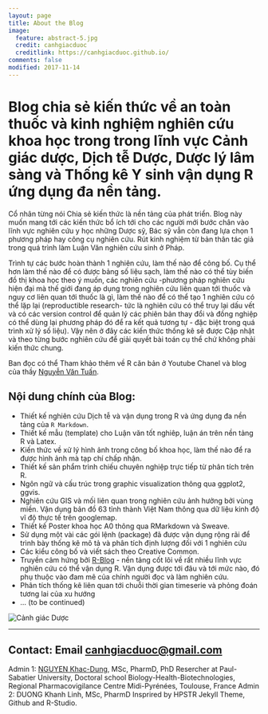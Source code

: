 ```yaml
---
layout: page
title: About the Blog
image:
  feature: abstract-5.jpg
  credit: canhgiacduoc
  creditlink: https://canhgiacduoc.github.io/
comments: false
modified: 2017-11-14
---
```

# Blog chia sẻ kiến thức về an toàn thuốc và kinh nghiệm nghiên cứu khoa học trong trong lĩnh vực Cảnh giác dược, Dịch tễ Dược, Dược lý lâm sàng và Thống kê Y sinh vận dụng R ứng dụng đa nền tảng.

Cổ nhân từng nói Chia sẻ kiến thức là nền tảng của phát triển. Blog này muốn mang tới các kiến thức bổ ích tới cho các người mới bước chân vào lĩnh vực nghiên cứu y học những Dược sỹ, Bác sỹ vẫn còn đang lựa chọn 1 phương pháp hay công cụ nghiên cứu. Rút kinh nghiệm từ bản thân tác giả trong quá trình làm Luận Văn nghiên cứu sinh ở Pháp.

Trình tự các bước hoàn thành 1 nghiên cứu, làm thế nào để công bố. Cụ thể hơn làm thế nào để có được bảng số liệu sạch, làm thế nào có thể tùy biến đồ thị khoa học theo ý muốn, các nghiên cứu -phương pháp nghiên cứu hiện đại mà thế giới đang áp dụng trong nghiên cứu liên quan tới thuốc và nguy cơ liên quan tới thuốc là gì, làm thế nào để có thể tạo 1 nghiên cứu có thể lặp lại (reproductible research- tức là nghiên cứu có thể truy lại dấu vết và có các version control để quản lý các phiên bản thay đổi và đồng nghiệp có thể dùng lại phương pháp đó để ra kết quả tương tự - đặc biệt trong quá trình xử lý số liệu).
Vậy nên ở đây các kiến thức thống kê sẽ được Cập nhật và theo từng bước nghiên cứu để giải quyết bài toán cụ thể chứ không phải kiến thức chung.

Ban đọc có thể Tham khảo thêm về R căn bản ở Youtube Chanel và blog của thầy [Nguyễn Văn Tuấn](http://tuanvannguyen.blogspot.fr/).

## Nội dung chính của Blog:

* Thiết kế nghiên cứu Dịch tễ và vận dụng trong R và ứng dụng đa nền tảng của `R Markdown`.
* Thiết kế mẫu (template) cho Luận văn tốt nghiêp, luận án trên nền tảng R và Latex.
* Kiến thức về xử lý hình ảnh trong công bố khoa học, làm thế nào để ra được hình ảnh mà tạp chí chấp nhận.
* Thiết kế sản phẩm trình chiếu chuyên nghiệp trực tiếp từ phân tích trên R.
* Ngôn ngữ và cấu trúc trong graphic visualization thông qua ggplot2, ggvis.
* Nghiên cứu GIS và mối liên quan trong nghiên cứu ảnh hưởng bởi vùng miền. Vận dụng bản đồ 63 tỉnh thành Việt Nam thông qua dữ liệu kinh độ vĩ độ thực tế trên googlemap.
* Thiết kế Poster khoa học A0 thông qua RMarkdown và Sweave.
* Sử dụng một vài các gói lệnh (package) đã được vận dụng rộng rãi để trình bày thống kê mô tả và phân tích định lượng đối với 1 nghiên cứu 
* Các kiểu công bố và viết sách theo Creative Common.
* Truyền cảm hứng bởi [R-Blog](https://www.r-bloggers.com/) - nền tảng cốt lõi về rất nhiều lĩnh vực nghiên cứu có thể vận dụng R. Vận dụng được tới đâu và tới mức nào, đó phụ thuộc vào đam mê của chính người đọc và làm nghiên cứu.
* Phân tích thống kê liên quan tới chuỗi thời gian timeserie và phỏng đoán tương lai của xu hướng
* ... (to be continued)



![Cảnh giác Dược](http://www.prescrire.org/Docu/Images/BDsPharmacovig/FriseVIG.jpg)


---
**Contact**: Email canhgiacduoc@gmail.com
---
Admin 1: [NGUYEN Khac-Dung](https://nguyenkhacdung.github.io/), MSc, PharmD, PhD Resercher at Paul-Sabatier University, Doctoral school Biology-Health-Biotechnologies, Regional Pharmacovigilance Centre Midi-Pyrénées, Toulouse, France
Admin 2: DUONG Khanh Linh, MSc, PharmD
Insprired by HPSTR Jekyll Theme, Github and R-Studio.

<!--They say three times the charm, so here is another free responsive Jekyll blog theme for you. I've learned a ton since open sourcing my first two themes [on Github](http://github.com/mmistakes), and wanted to try a few new things this time around. 
If you've used any of [my other themes](http://mademistakes.com/work/jekyll-themes/) most of this should be familiar territory...

## What HPSTR brings to the table:

* Responsive templates for post, page, and post index `_layouts`. Looks great on mobile, tablet, and desktop devices.
* Gracefully degrads in older browsers. Compatible with Internet Explorer 8+ and all modern browsers.  
* Modern and minimal design.
* Sweet animated menu.
* Background image support.
* Readable typography to make your words shine.
* Support for large images to call out your favorite posts.
* Built-in support for Sass courtesy of Jekyll 2.x.
* Optional [Disqus](http://disqus.com) comments.
* Simple and clear permalink structure[^1].
* [Open Graph](https://developers.facebook.com/docs/opengraph/) and [Twitter Cards](https://dev.twitter.com/docs/cards) support for a better social sharing experience.
* Simple [custom 404 page]({{ site.url }}/404.html) to get you started.
* Stylesheets for Pygments and Coderay [syntax highlighting]({{ site.url }}/code-highlighting-post/) to make your code examples look snazzy.

<div markdown="0"><a href="{{ site.url }}/theme-setup/" class="btn btn-info">Theme Setup</a> <a href="https://github.com/mmistakes/hpstr-jekyll-theme" class="btn btn-success">Download HPSTR</a></div> -->

[^1]: [Bibliography of NGUYEN Khac-Dung](https://nguyenkhacdung.github.io/)